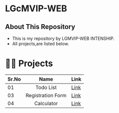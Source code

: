 # LGcMVIP-WEB

## About This Repository
- This is my repository by LGMVIP-WEB INTENSHIP.
- All projects,are listed below.
 
# 👨‍💻 Projects

|Sr.No|Name|Link|
| :---        | :---:         |:---|
| 01       | Todo List |<a href="https://github.com/PushpakKhadke/LGMVIP-WEB/tree/main/Task%20Number%201/Todo-List">Link</a>   |
| 03       | Registration Form |<a href="https://github.com/PushpakKhadke/LGMVIP-WEB/tree/main/Task%20Number%203/Registration%20Form">Link</a>   |
| 04       | Calculator |<a href="https://github.com/PushpakKhadke/LGMVIP-WEB/tree/main/Task%20Number%204/Calculator">Link</a>   |


